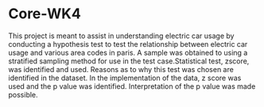 # Core-WK4

This project is meant to assist in understanding electric car usage by conducting a hypothesis test to test the relationship between electric car usage and various area codes in paris. A sample was obtained to using a stratified sampling method for use in the test case.Statistical test, zscore, was identified and used. Reasons as to why this test was chosen are identified in the dataset. In the implementation of the data, z score was used and the p value was identified. Interpretation of the p value was made possible.   
